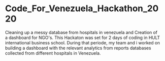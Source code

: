 # Code_For_Venezuela_Hackathon_2020
Cleaning up a messy database from hospitals in venezuela and Creation of a dashboard for NGO's.
This Hackaton was set for 2 days of coding in HULT international business school.
During that periode, my team and i worked on building a dashboard with the relevant analytics from reports databases collected from different hospitals in Venezuela.

